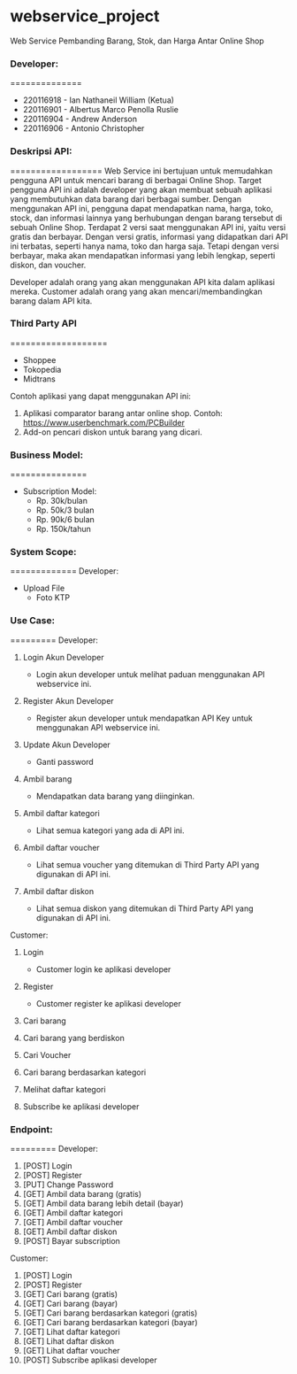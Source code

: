 # webservice_project

Web Service Pembanding Barang, Stok, dan Harga Antar Online Shop

### Developer:
==============
- 220116918 - Ian Nathaneil William (Ketua)
- 220116901 - Albertus Marco Penolla Ruslie
- 220116904 - Andrew Anderson
- 220116906 - Antonio Christopher

### Deskripsi API:
==================
Web Service ini bertujuan untuk memudahkan pengguna API untuk mencari barang di berbagai Online Shop. Target pengguna API ini adalah developer yang akan membuat sebuah aplikasi yang membutuhkan data barang dari berbagai sumber. Dengan menggunakan API ini, pengguna dapat mendapatkan nama, harga, toko, stock, dan informasi lainnya yang berhubungan dengan barang tersebut di sebuah Online Shop. Terdapat 2 versi saat menggunakan API ini, yaitu versi gratis dan berbayar. Dengan versi gratis, informasi yang didapatkan dari API ini terbatas, seperti hanya nama, toko dan harga saja. Tetapi dengan versi berbayar, maka akan mendapatkan informasi yang lebih lengkap, seperti diskon, dan voucher.

Developer adalah orang yang akan menggunakan API kita dalam aplikasi mereka.
Customer adalah orang yang akan mencari/membandingkan barang dalam API kita.


### Third Party API
===================
- Shoppee
- Tokopedia
- Midtrans


Contoh aplikasi yang dapat menggunakan API ini:
1. Aplikasi comparator barang antar online shop. Contoh: https://www.userbenchmark.com/PCBuilder
2. Add-on pencari diskon untuk barang yang dicari.


### Business Model:
===============
- Subscription Model:
	- Rp. 30k/bulan
	- Rp. 50k/3 bulan
	- Rp. 90k/6 bulan
	- Rp. 150k/tahun

### System Scope:
=============
Developer:
- Upload File
	- Foto KTP


### Use Case:
=========
Developer:
1. Login Akun Developer
	- Login akun developer untuk melihat paduan menggunakan API webservice ini.
	
2. Register Akun Developer
	- Register akun developer untuk mendapatkan API Key untuk menggunakan API webservice ini.
	
3. Update Akun Developer
	- Ganti password

4. Ambil barang
	- Mendapatkan data barang yang diinginkan.
	
5. Ambil daftar kategori
	- Lihat semua kategori yang ada di API ini.
	
6. Ambil daftar voucher
	- Lihat semua voucher yang ditemukan di Third Party API yang digunakan di API ini.

7. Ambil daftar diskon
	- Lihat semua diskon yang ditemukan di Third Party API yang digunakan di API ini.

Customer:
1. Login
	- Customer login ke aplikasi developer

2. Register
	- Customer register ke aplikasi developer

3. Cari barang

4. Cari barang yang berdiskon

5. Cari Voucher

6. Cari barang berdasarkan kategori

7. Melihat daftar kategori

8. Subscribe ke aplikasi developer


### Endpoint:
=========
Developer:
1. [POST]	Login
2. [POST]	Register
3. [PUT]	Change Password
4. [GET]	Ambil data barang (gratis)
5. [GET]	Ambil data barang lebih detail (bayar)
6. [GET]	Ambil daftar kategori
7. [GET]	Ambil daftar voucher
8. [GET]	Ambil daftar diskon
9. [POST]	Bayar subscription

Customer:
1. [POST]	Login
2. [POST]	Register
1. [GET]	Cari barang (gratis)
2. [GET]	Cari barang (bayar)
3. [GET]	Cari barang berdasarkan kategori (gratis)
4. [GET]	Cari barang berdasarkan kategori (bayar)
5. [GET]	Lihat daftar kategori
6. [GET]	Lihat daftar diskon
7. [GET]	Lihat daftar voucher
8. [POST]	Subscribe aplikasi developer
